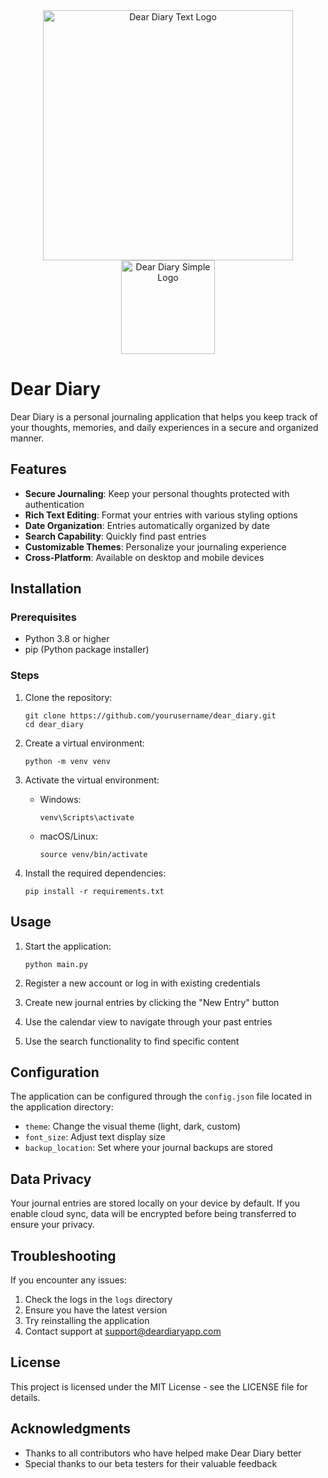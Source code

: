 <div align="center">
  <img src="dd_text.jpg" alt="Dear Diary Text Logo" width="400"/>
  <br>
  <img src="dd_simple.png" alt="Dear Diary Simple Logo" width="150"/>
</div>

# Dear Diary

Dear Diary is a personal journaling application that helps you keep track of your thoughts, memories, and daily experiences in a secure and organized manner.

## Features

- **Secure Journaling**: Keep your personal thoughts protected with authentication
- **Rich Text Editing**: Format your entries with various styling options
- **Date Organization**: Entries automatically organized by date
- **Search Capability**: Quickly find past entries
- **Customizable Themes**: Personalize your journaling experience
- **Cross-Platform**: Available on desktop and mobile devices

## Installation

### Prerequisites

- Python 3.8 or higher
- pip (Python package installer)

### Steps

1. Clone the repository:
   ```
   git clone https://github.com/yourusername/dear_diary.git
   cd dear_diary
   ```

2. Create a virtual environment:
   ```
   python -m venv venv
   ```

3. Activate the virtual environment:
   - Windows:
     ```
     venv\Scripts\activate
     ```
   - macOS/Linux:
     ```
     source venv/bin/activate
     ```

4. Install the required dependencies:
   ```
   pip install -r requirements.txt
   ```

## Usage

1. Start the application:
   ```
   python main.py
   ```

2. Register a new account or log in with existing credentials

3. Create new journal entries by clicking the "New Entry" button

4. Use the calendar view to navigate through your past entries

5. Use the search functionality to find specific content

## Configuration

The application can be configured through the `config.json` file located in the application directory:

- `theme`: Change the visual theme (light, dark, custom)
- `font_size`: Adjust text display size
- `backup_location`: Set where your journal backups are stored

## Data Privacy

Your journal entries are stored locally on your device by default. If you enable cloud sync, data will be encrypted before being transferred to ensure your privacy.

## Troubleshooting

If you encounter any issues:

1. Check the logs in the `logs` directory
2. Ensure you have the latest version
3. Try reinstalling the application
4. Contact support at support@deardiaryapp.com

## License

This project is licensed under the MIT License - see the LICENSE file for details.

## Acknowledgments

- Thanks to all contributors who have helped make Dear Diary better
- Special thanks to our beta testers for their valuable feedback
